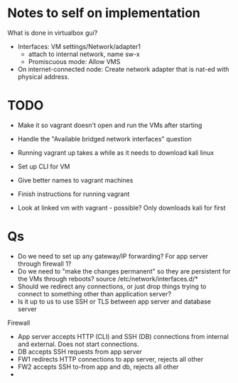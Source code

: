 # Notes to self on implementation
What is done in virtualbox gui?
- Interfaces: VM settings/Network/adapter1
    - attach to internal network, name sw-x
    - Promiscuous mode: Allow VMS
- On internet-connected node: Create network adapter that is nat-ed with physical address.



# TODO
- Make it so vagrant doesn't open and run the VMs after starting
- Handle the "Available bridged network interfaces" question
- Running vagrant up takes a while as it needs to download kali linux
- Set up CLI for VM
- Give better names to vagrant machines
- Finish instructions for running vagrant


- Look at linked vm with vagrant - possible? Only downloads kali for first

# Qs
- Do we need to set up any gateway/IP forwarding? For app server through firewall 1?
- Do we need to "make the changes permanent" so they are persistent for the VMs through reboots? source /etc/network/interfaces.d/*
- Should we redirect any connections, or just drop things trying to connect to something other than application server?
- Is it up to us to use SSH or TLS between app server and database server


Firewall
- App server accepts HTTP (CLI) and SSH (DB) connections from internal and external. Does not start connections. 
- DB accepts SSH requests from app server
- FW1 redirects HTTP connections to app server, rejects all other
- FW2 accepts SSH to-from app and db, rejects all other
- 